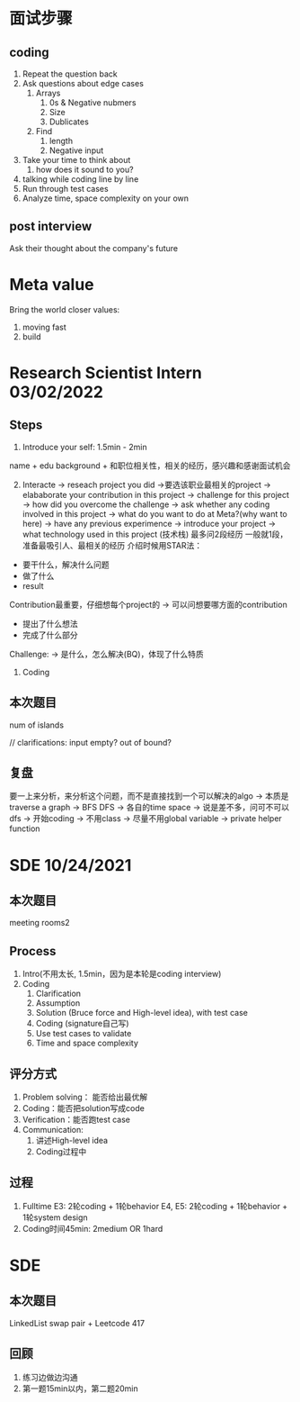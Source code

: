 # 面试步骤

## coding

1. Repeat the question back
2. Ask questions about edge cases
   1. Arrays
      1. 0s & Negative nubmers
      1. Size
      2. Dublicates
   1. Find
      1. length
      2. Negative input
3. Take your time to think about
   1. how does it sound to you?
4. talking while coding line by line
5. Run through test cases
6. Analyze time, space complexity on your own

## post interview

Ask their thought about the company's future

# Meta value

Bring the world closer
values:

1. moving fast
2. build

# Research Scientist Intern 03/02/2022

## Steps

1. Introduce your self: 1.5min - 2min

name + edu background + 和职位相关性，相关的经历，感兴趣和感谢面试机会

2. Interacte
   -> reseach project you did
      ->要选该职业最相关的project
   -> elababorate your contribution in this project
   -> challenge for this project
   -> how did you overcome the challenge
      -> ask whether any coding involved in this project
   -> what do you want to do at Meta?(why want to here)
      -> have any previous experimence
   -> introduce your project
   -> what technology used in this project (技术栈)
最多问2段经历
一般就1段，准备最吸引人、最相关的经历
介绍时候用STAR法：

- 要干什么，解决什么问题
- 做了什么
- result

Contribution最重要，仔细想每个project的
-> 可以问想要哪方面的contribution

- 提出了什么想法
- 完成了什么部分

Challenge:
-> 是什么，怎么解决(BQ)，体现了什么特质

1. Coding

## 本次题目

num of islands

// clarifications: input empty? out of bound?

## 复盘

要一上来分析，来分析这个问题，而不是直接找到一个可以解决的algo
-> 本质是traverse a graph
-> BFS DFS
-> 各自的time space
-> 说是差不多，问可不可以dfs
-> 开始coding
   -> 不用class
   -> 尽量不用global variable
   -> private helper function

# SDE 10/24/2021

## 本次题目

meeting rooms2

## Process

1. Intro(不用太长, 1.5min，因为是本轮是coding interview)
2. Coding
   1. Clarification
   2. Assumption
   3. Solution (Bruce force and High-level idea), with test case
   4. Coding (signature自己写)
   5. Use test cases to validate
   6. Time and space complexity

## 评分方式

1. Problem solving： 能否给出最优解
2. Coding：能否把solution写成code
3. Verification：能否跑test case
4. Communication:
   1. 讲述High-level idea
   2. Coding过程中

## 过程

1. Fulltime
   E3: 2轮coding + 1轮behavior
   E4, E5: 2轮coding + 1轮behavior + 1轮system design
2. Coding时间45min: 2medium OR 1hard

# SDE

## 本次题目

LinkedList swap pair + Leetcode 417

## 回顾

1. 练习边做边沟通
2. 第一题15min以内，第二题20min
